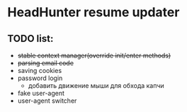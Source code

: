 # HeadHunter resume updater

## TODO list:
- ~~stable context manager(override init/enter methods)~~ 
- ~~parsing email code~~
- saving cookies
- password login
    - добавить движение мыши для обхода капчи 
- fake user-agent
- user-agent switcher
